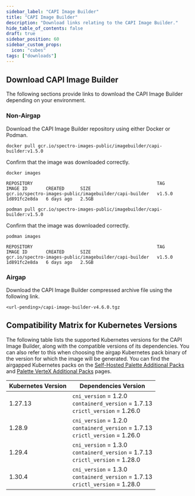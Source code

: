 ```yaml
---
sidebar_label: "CAPI Image Builder"
title: "CAPI Image Builder"
description: "Download links relating to the CAPI Image Builder."
hide_table_of_contents: false
draft: true
sidebar_position: 60
sidebar_custom_props:
  icon: "cubes"
tags: ["downloads"]
---
```


## Download CAPI Image Builder

The following sections provide links to download the CAPI Image Builder depending on your environment.

### Non-Airgap

Download the CAPI Image Builder repository using either Docker or Podman.

<Tabs>
<TabItem value="Docker" label="Docker">

```shell
docker pull gcr.io/spectro-images-public/imagebuilder/capi-builder:v1.5.0
```

Confirm that the image was downloaded correctly.

```shell
docker images
```

```text hideClipboard
REPOSITORY                                               TAG       IMAGE ID       CREATED      SIZE
gcr.io/spectro-images-public/imagebuilder/capi-builder   v1.5.0    1d891fc2e8da   6 days ago   2.5GB
```

</TabItem>

<TabItem value="Podman" label="Podman">

```shell
podman pull gcr.io/spectro-images-public/imagebuilder/capi-builder:v1.5.0
```

Confirm that the image was downloaded correctly.

```shell
podman images
```

```text hideClipboard
REPOSITORY                                               TAG       IMAGE ID       CREATED      SIZE
gcr.io/spectro-images-public/imagebuilder/capi-builder   v1.5.0    1d891fc2e8da   6 days ago   2.5GB
```

</TabItem>
</Tabs>

### Airgap

Download the CAPI Image Builder compressed archive file using the following link.

```shell
<url-pending>/capi-image-builder-v4.6.0.tgz
```

## Compatibility Matrix for Kubernetes Versions

The following table lists the supported Kubernetes versions for the CAPI Image Builder, along with the compatible versions of its
dependencies. You can also refer to this when choosing the airgap Kubernetes pack binary of the version for which the image will be generated. You can find the airgapped Kubernetes packs on the [Self-Hosted Palette Additional Packs](./self-hosted-palette-supplemental-packs.md) and [Palette VerteX Additional Packs](./palette-vertex-supplemental-packs.md) pages.

| Kubernetes Version | Dependencies Version                                                                        |
| ------------------ | ------------------------------------------------------------------------------------------- |
| 1.27.13            | `cni_version` = 1.2.0 <br /> `containerd_version` = 1.7.13 <br /> `crictl_version` = 1.26.0 |
| 1.28.9             | `cni_version` = 1.2.0 <br /> `containerd_version` = 1.7.13 <br /> `crictl_version` = 1.26.0 |
| 1.29.4             | `cni_version` = 1.3.0 <br /> `containerd_version` = 1.7.13 <br /> `crictl_version` = 1.28.0 |
| 1.30.4             | `cni_version` = 1.3.0 <br /> `containerd_version` = 1.7.13 <br /> `crictl_version` = 1.28.0 |
